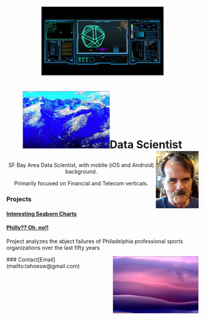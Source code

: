 <p style="text-align:center;"><img src="scifi2.jpg" alt="hdr" height="180"></p>
<h1>

<p style="text-align:center;"><img src="15.PNG" height="150">Data Scientist
  <img style="float: right" src="MoiJun2016Cropped2.jpg" height="150"></p>
</h1>
<p style="text-align:center;">SF Bay Area Data Scientist, with mobile (iOS and Android) background.</p>

<p style="text-align:center;">Primarily focused on Financial and Telecom verticals.</p>

### Projects

#### [Interesting Seaborn Charts](https://colab.research.google.com/drive/1wr1drwdu_s7UCa_qG6OqQdQtXm4RTanZ)

#### [Philly?? Oh, no!!](project1)

Project analyzes the abject failures of Philadelphia professional sports organizations over the last fifty years

<img style="float: right" src="03.PNG" height="150">
### Contact​
[Email](mailto:tahoesw@gmail.com)
